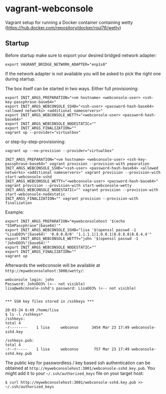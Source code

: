 vagrant-webconsole
==================
Vagrant setup for running a Docker container containing wetty (https://hub.docker.com/repository/docker/roul76/wetty)

Startup
-------
Before startup make sure to export your desired bridged network adapter:
```
export VAGRANT_BRIDGE_NETWORK_ADAPTER="enp1s0"
```
If the network adapter is not available you will be asked to pick the right one during startup.

The box itself can be started in two ways.
Either full provisioning:
```
export INIT_ARGS_PREPARATION="<vm hostname> <webconsole-user> <ssh-key-passphrase-base64>"
export INIT_ARGS_WEBCONSOLE_SSHD="<ssh-user> <password-hash-base64> <allowed networks> <additional nameservers>"
export INIT_ARGS_WEBCONSOLE_WETTY="<webconsole-user> <password-hash-base64>"
export INIT_ARGS_WEBCONSOLE_NODESTATIC=""
export INIT_ARGS_FINALIZATION="" 
vagrant up --provider="virtualbox"
```
or step-by-step-provisioning:
```
vagrant up --no-provision --provider="virtualbox"

INIT_ARGS_PREPARATION="<vm hostname> <webconsole-user> <ssh-key-passphrase-base64>" vagrant provision --provision-with peparation
INIT_ARGS_WEBCONSOLE_SSHD="<ssh-user> <password-hash-base64> <allowed networks> <additional nameservers>" vagrant provision --provision-with start-webconsole-sshd  
INIT_ARGS_WEBCONSOLE_WETTY="<webconsole-user> <password-hash-base64>" vagrant provision --provision-with start-webconsole-wetty
INIT_ARGS_WEBCONSOLE_NODESTATIC="" vagrant provision --provision-with start-webconsole-nodestatic
INIT_ARGS_FINALIZATION="" vagrant provision --provision-with finalization
```

Example:
```
export INIT_ARGS_PREPARATION="mywebconsolehost '$(echo "55HPassphrase"|base64)'"
export INIT_ARGS_WEBCONSOLE_SSHD="lisa '$(openssl passwd -1 "LisaDO3%"|base64)' '0.0.0.0/0' '1.1.1.1|1.0.0.1|8.8.8.8|8.8.4.4'"
export INIT_ARGS_WEBCONSOLE_WETTY="john '$(openssl passwd -1 "JohnDO3%"|base64)'"
export INIT_ARGS_WEBCONSOLE_NODESTATIC=""
export INIT_ARGS_FINALIZATION="" 
vagrant up
```
Afterwards the webconsole will be available at `http://mywebconsolehost:3000/wetty/`:
```
webconsole login: john
Password: JohnDO3% (<-- not visible)
lisa@webconsole-sshd's password: LisaDO3% (<-- not visible)


*** SSH key files stored in /sshkeys ***

20-03-24 6:49 /home/lisa
$ ls -l /sshkeys*
/sshkeys:
total 4
-r--------    1 lisa     webconso      3454 Mar 23 17:49 webconsole-sshd.key

/sshkeys.pub:
total 4
-r--r-----    1 lisa     webconso       757 Mar 23 17:49 webconsole-sshd.key.pub
```
The public key for passwordless / key based ssh authentication can be obtained at `http://mywebconsolehost:3001/webconsole-sshd.key.pub`.
You might add it to your `~/.ssh/authorized_keys` file on your target host:
```
$ curl http://mywebconsolehost:3001/webconsole-sshd.key.pub >> ~/.ssh/authorized_keys
```
